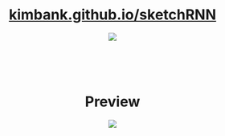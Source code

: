 <h1 align="center"><a href="https://kimbank.github.io/sketchRNN/">kimbank.github.io/sketchRNN</a></h1>


<div align="center"><a href="https://hits.seeyoufarm.com"><img src="https://hits.seeyoufarm.com/api/count/incr/badge.svg?url=https%3A%2F%2Fgithub.com%2Fkimbank%2Ftest&count_bg=%2379C83D&title_bg=%23555555&icon=&icon_color=%23E7E7E7&title=view&edge_flat=false"/></a></div>

<br /><br /><br />

<h1 align="center">Preview</h1>

<div align="center"><img src="https://user-images.githubusercontent.com/87305109/162878511-0c468eda-f11a-49af-804b-f5c0499737f7.gif"/></div>
